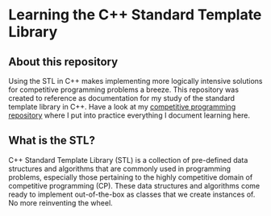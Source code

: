 # Learning the C++ Standard Template Library
## About this repository
Using the STL in C++ makes implementing more logically intensive solutions for competitive programming problems a breeze. This repository was created to reference as documentation for my study of the standard template library in C++. Have a look at my [competitive programming repository](https://github.com/0xVolt/cp) where I put into practice everything I document learning here. 
## What is the STL?
C++ Standard Template Library (STL) is a collection of pre-defined data structures and algorithms that are commonly used in programming problems, especially those pertaining to the highly competitive domain of competitive programming (CP). These data structures and algorithms come ready to implement out-of-the-box as classes that we create instances of. No more reinventing the wheel.